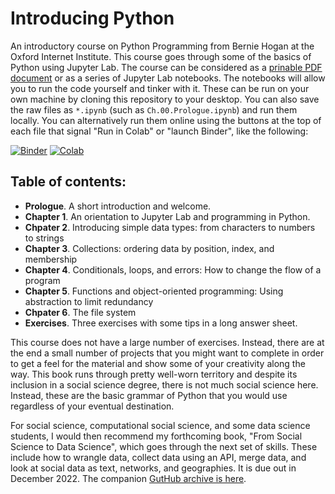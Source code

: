 # Introducing Python

An introductory course on Python Programming from Bernie Hogan at the Oxford Internet Institute. This course goes through some of the basics of Python using Jupyter Lab. The course can be considered as a [prinable PDF document](https://github.com/berniehogan/introducingpython/blob/main/pdf/IntroducingPython.pdf) or as a series of Jupyter Lab notebooks. The notebooks will allow you to run the code yourself and tinker with it. These can be run on your own machine by cloning this repository to your desktop. You can also save the raw files as `*.ipynb` (such as `Ch.00.Prologue.ipynb`) and run them locally. You can alternatively run them online using the buttons at the top of each file that signal "Run in Colab" or "launch Binder", like the following:  

[![Binder](https://mybinder.org/badge.svg)](https://mybinder.org/v2/gh/berniehogan/introducingpython/main?filepath=chapters%2FCh.00.Prologue.ipynb)
[![Colab](https://colab.research.google.com/assets/colab-badge.svg)](https://colab.research.google.com/github/berniehogan/introducingpython/blob/main/chapters/Ch.00.Prologue.ipynb)

## Table of contents: 
- **Prologue**. A short introduction and welcome. 
- **Chapter 1**. An orientation to Jupyter Lab and programming in Python.
- **Chpater 2**. Introducing simple data types: from characters to numbers to strings
- **Chapter 3**. Collections: ordering data by position, index, and membership
- **Chapter 4**. Conditionals, loops, and errors: How to change the flow of a program
- **Chapter 5**. Functions and object-oriented programming: Using abstraction to limit redundancy
- **Chpater 6**. The file system
- **Exercises**. Three exercises with some tips in a long answer sheet. 

This course does not have a large number of exercises. Instead, there are at the end a small number of projects that you might want to complete in order to get a feel for the material and show some of your creativity along the way. This book runs through pretty well-worn territory and despite its inclusion in a social science degree, there is not much social science here. Instead, these are the basic grammar of Python that you would use regardless of your eventual destination. 

For social science, computational social science, and some data science students, I would then recommend my forthcoming book, "From Social Science to Data Science", which goes through the next set of skills. These include how to wrangle data, collect data using an API, merge data, and look at social data as text, networks, and geographies. It is due out in December 2022. The companion [GutHub archive is here](https://www.github.com/berniehogan/fsstds).  
